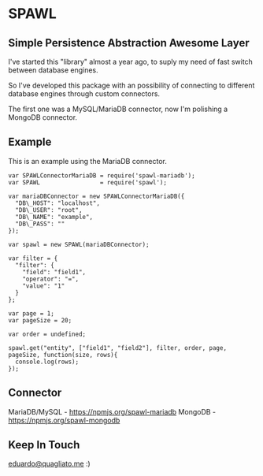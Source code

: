 # SPAWL

## Simple Persistence Abstraction Awesome Layer

I've started this "library" almost a year ago, to suply my need of fast switch
between database engines.

So I've developed this package with an possibility of connecting to different
database engines through custom connectors.

The first one was a MySQL/MariaDB connector, now I'm polishing a MongoDB 
connector.

## Example

This is an example using the MariaDB connector.

    var SPAWLConnectorMariaDB = require('spawl-mariadb');
    var SPAWL                 = require('spawl');

    var mariaDBConnector = new SPAWLConnectorMariaDB({
      "DB\_HOST": "localhost",
      "DB\_USER": "root",
      "DB\_NAME": "example",
      "DB\_PASS": ""
    });

    var spawl = new SPAWL(mariaDBConnector);

    var filter = {
      "filter": {
        "field": "field1",
        "operator": "=",
        "value": "1"
      }
    };

    var page = 1;
    var pageSize = 20;

    var order = undefined;

    spawl.get("entity", ["field1", "field2"], filter, order, page, pageSize, function(size, rows){
      console.log(rows);
    });

## Connector

MariaDB/MySQL - https://npmjs.org/spawl-mariadb
MongoDB - https://npmjs.org/spawl-mongodb

## Keep In Touch

eduardo@quagliato.me :)

